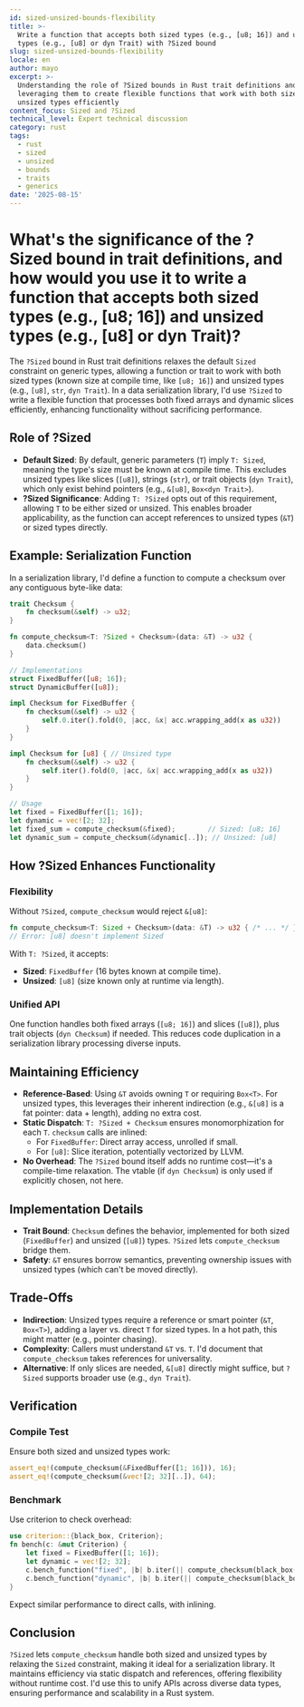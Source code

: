 ```yaml
---
id: sized-unsized-bounds-flexibility
title: >-
  Write a function that accepts both sized types (e.g., [u8; 16]) and unsized
  types (e.g., [u8] or dyn Trait) with ?Sized bound
slug: sized-unsized-bounds-flexibility
locale: en
author: mayo
excerpt: >-
  Understanding the role of ?Sized bounds in Rust trait definitions and
  leveraging them to create flexible functions that work with both sized and
  unsized types efficiently
content_focus: Sized and ?Sized
technical_level: Expert technical discussion
category: rust
tags:
  - rust
  - sized
  - unsized
  - bounds
  - traits
  - generics
date: '2025-08-15'
---
```


# What's the significance of the ?Sized bound in trait definitions, and how would you use it to write a function that accepts both sized types (e.g., [u8; 16]) and unsized types (e.g., [u8] or dyn Trait)?

The `?Sized` bound in Rust trait definitions relaxes the default `Sized` constraint on generic types, allowing a function or trait to work with both sized types (known size at compile time, like `[u8; 16]`) and unsized types (e.g., `[u8]`, `str`, `dyn Trait`). In a data serialization library, I'd use `?Sized` to write a flexible function that processes both fixed arrays and dynamic slices efficiently, enhancing functionality without sacrificing performance.

## Role of ?Sized

- **Default Sized**: By default, generic parameters (`T`) imply `T: Sized`, meaning the type's size must be known at compile time. This excludes unsized types like slices (`[u8]`), strings (`str`), or trait objects (`dyn Trait`), which only exist behind pointers (e.g., `&[u8]`, `Box<dyn Trait>`).
- **?Sized Significance**: Adding `T: ?Sized` opts out of this requirement, allowing `T` to be either sized or unsized. This enables broader applicability, as the function can accept references to unsized types (`&T`) or sized types directly.

## Example: Serialization Function

In a serialization library, I'd define a function to compute a checksum over any contiguous byte-like data:

```rust
trait Checksum {
    fn checksum(&self) -> u32;
}

fn compute_checksum<T: ?Sized + Checksum>(data: &T) -> u32 {
    data.checksum()
}

// Implementations
struct FixedBuffer([u8; 16]);
struct DynamicBuffer([u8]);

impl Checksum for FixedBuffer {
    fn checksum(&self) -> u32 {
        self.0.iter().fold(0, |acc, &x| acc.wrapping_add(x as u32))
    }
}

impl Checksum for [u8] { // Unsized type
    fn checksum(&self) -> u32 {
        self.iter().fold(0, |acc, &x| acc.wrapping_add(x as u32))
    }
}

// Usage
let fixed = FixedBuffer([1; 16]);
let dynamic = vec![2; 32];
let fixed_sum = compute_checksum(&fixed);        // Sized: [u8; 16]
let dynamic_sum = compute_checksum(&dynamic[..]); // Unsized: [u8]
```

## How ?Sized Enhances Functionality

### Flexibility
Without `?Sized`, `compute_checksum` would reject `&[u8]`:

```rust
fn compute_checksum<T: Sized + Checksum>(data: &T) -> u32 { /* ... */ }
// Error: [u8] doesn't implement Sized
```

With `T: ?Sized`, it accepts:
- **Sized**: `FixedBuffer` (16 bytes known at compile time).
- **Unsized**: `[u8]` (size known only at runtime via length).

### Unified API
One function handles both fixed arrays (`[u8; 16]`) and slices (`[u8]`), plus trait objects (`dyn Checksum`) if needed. This reduces code duplication in a serialization library processing diverse inputs.

## Maintaining Efficiency

- **Reference-Based**: Using `&T` avoids owning `T` or requiring `Box<T>`. For unsized types, this leverages their inherent indirection (e.g., `&[u8]` is a fat pointer: data + length), adding no extra cost.
- **Static Dispatch**: `T: ?Sized + Checksum` ensures monomorphization for each `T`. `checksum` calls are inlined:
  - For `FixedBuffer`: Direct array access, unrolled if small.
  - For `[u8]`: Slice iteration, potentially vectorized by LLVM.
- **No Overhead**: The `?Sized` bound itself adds no runtime cost—it's a compile-time relaxation. The vtable (if `dyn Checksum`) is only used if explicitly chosen, not here.

## Implementation Details

- **Trait Bound**: `Checksum` defines the behavior, implemented for both sized (`FixedBuffer`) and unsized (`[u8]`) types. `?Sized` lets `compute_checksum` bridge them.
- **Safety**: `&T` ensures borrow semantics, preventing ownership issues with unsized types (which can't be moved directly).

## Trade-Offs

- **Indirection**: Unsized types require a reference or smart pointer (`&T`, `Box<T>`), adding a layer vs. direct `T` for sized types. In a hot path, this might matter (e.g., pointer chasing).
- **Complexity**: Callers must understand `&T` vs. `T`. I'd document that `compute_checksum` takes references for universality.
- **Alternative**: If only slices are needed, `&[u8]` directly might suffice, but `?Sized` supports broader use (e.g., `dyn Trait`).

## Verification

### Compile Test
Ensure both sized and unsized types work:

```rust
assert_eq!(compute_checksum(&FixedBuffer([1; 16])), 16);
assert_eq!(compute_checksum(&vec![2; 32][..]), 64);
```

### Benchmark
Use criterion to check overhead:

```rust
use criterion::{black_box, Criterion};
fn bench(c: &mut Criterion) {
    let fixed = FixedBuffer([1; 16]);
    let dynamic = vec![2; 32];
    c.bench_function("fixed", |b| b.iter(|| compute_checksum(black_box(&fixed))));
    c.bench_function("dynamic", |b| b.iter(|| compute_checksum(black_box(&dynamic[..]))));
}
```

Expect similar performance to direct calls, with inlining.

## Conclusion

`?Sized` lets `compute_checksum` handle both sized and unsized types by relaxing the `Sized` constraint, making it ideal for a serialization library. It maintains efficiency via static dispatch and references, offering flexibility without runtime cost. I'd use this to unify APIs across diverse data types, ensuring performance and scalability in a Rust system.
